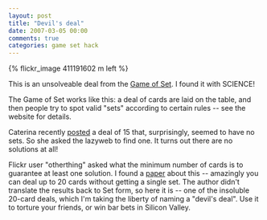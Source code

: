 ```yaml
---
layout: post
title: "Devil's deal"
date: 2007-03-05 00:00
comments: true
categories: game set hack
---
```

{% flickr_image 411191602 m left %}

This is an unsolveable deal from the [Game of Set](http://www.setgame.com/set/index.html). I found it with SCIENCE!

<!-- more -->

The Game of Set works like this: a deal of cards are laid on the table, and then people try to spot valid
"sets" according to certain rules -- see the website for details.

Caterina recently [posted](http://flickr.com/photos/caterina/410605901)
a deal of 15 that, surprisingly, seemed to have no sets. So she asked
the lazyweb to find one. It turns out there are no solutions at all!

Flickr user "otherthing" asked what the minimum number of cards is to
guarantee at least one solution. I found a [paper](http://www.austms.org.au/Publ/Gazette/2005/Sep05/mathellaneous.pdf)
about this -- amazingly you can deal up to 20 cards without getting a
single set. The author didn't translate the results back to Set form, so
here it is -- one of the insoluble 20-card deals, which I'm taking the
liberty of naming a "devil's deal". Use it to torture your friends, or
win bar bets in Silicon Valley.
